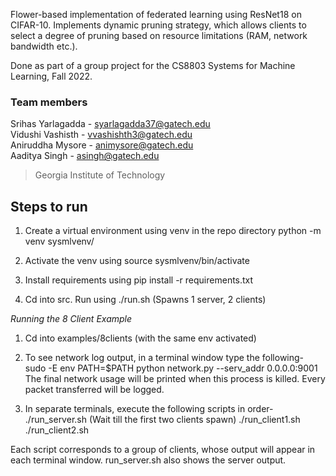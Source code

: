 Flower-based implementation of federated learning using ResNet18 on CIFAR-10. Implements dynamic pruning strategy, which allows clients to select a degree of pruning based on resource limitations (RAM, network bandwidth etc.).

Done as part of a group project for the CS8803 Systems for Machine Learning, Fall 2022.

### Team members
Srihas Yarlagadda - syarlagadda37@gatech.edu  
Vidushi Vashisth - vvashishth3@gatech.edu  
Aniruddha Mysore - animysore@gatech.edu  
Aaditya Singh - asingh@gatech.edu  

> Georgia Institute of Technology

## Steps to run

1. Create a virtual environment using venv in the repo directory
    python -m venv sysmlvenv/

2. Activate the venv using source sysmlvenv/bin/activate

3. Install requirements using pip install -r requirements.txt

4. Cd into src. Run using ./run.sh (Spawns 1 server, 2 clients)

*Running the 8 Client Example*

1. Cd into examples/8clients (with the same env activated)

2. To see network log output, in a terminal window type the following-
sudo -E env PATH=$PATH python network.py --serv_addr 0.0.0.0:9001
The final network usage will be printed when this process is killed. Every packet transferred will be logged.

3. In separate terminals, execute the following scripts in order-
./run_server.sh
(Wait till the first two clients spawn)
./run_client1.sh
./run_client2.sh

Each script corresponds to a group of clients, whose output will appear in each terminal window. run_server.sh also shows the server output.
